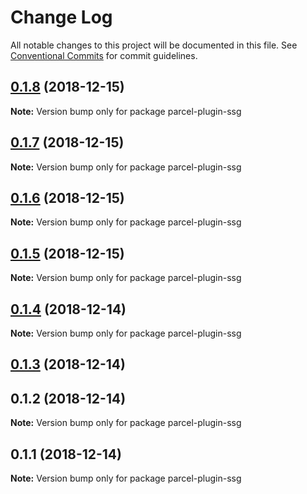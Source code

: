 # Change Log

All notable changes to this project will be documented in this file.
See [Conventional Commits](https://conventionalcommits.org) for commit guidelines.

## [0.1.8](https://github.com/parcel-prototyper/parcel-prototyper/compare/parcel-plugin-ssg@0.1.7...parcel-plugin-ssg@0.1.8) (2018-12-15)

**Note:** Version bump only for package parcel-plugin-ssg





## [0.1.7](https://github.com/parcel-prototyper/parcel-prototyper/compare/parcel-plugin-ssg@0.1.6...parcel-plugin-ssg@0.1.7) (2018-12-15)

**Note:** Version bump only for package parcel-plugin-ssg





## [0.1.6](https://github.com/parcel-prototyper/parcel-prototyper/compare/parcel-plugin-ssg@0.1.5...parcel-plugin-ssg@0.1.6) (2018-12-15)

**Note:** Version bump only for package parcel-plugin-ssg





## [0.1.5](https://github.com/parcel-prototyper/parcel-prototyper/compare/parcel-plugin-ssg@0.1.4...parcel-plugin-ssg@0.1.5) (2018-12-15)

**Note:** Version bump only for package parcel-plugin-ssg





## [0.1.4](https://github.com/parcel-prototyper/parcel-prototyper/compare/parcel-plugin-ssg@0.1.3...parcel-plugin-ssg@0.1.4) (2018-12-14)

**Note:** Version bump only for package parcel-plugin-ssg





## [0.1.3](https://github.com/parcel-prototyper/parcel-prototyper/compare/parcel-plugin-ssg@0.1.1...parcel-plugin-ssg@0.1.3) (2018-12-14)



## 0.1.2 (2018-12-14)

**Note:** Version bump only for package parcel-plugin-ssg





## 0.1.1 (2018-12-14)

**Note:** Version bump only for package parcel-plugin-ssg
